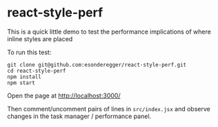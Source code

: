 # react-style-perf

This is a quick little demo to test the performance implications of where inline styles are placed

To run this test:

    git clone git@github.com:esonderegger/react-style-perf.git
    cd react-style-perf
    npm install
    npm start

Open the page at [http://localhost:3000/](http://localhost:3000/)

Then comment/uncomment pairs of lines in `src/index.jsx` and observe changes in the task manager / performance panel.
